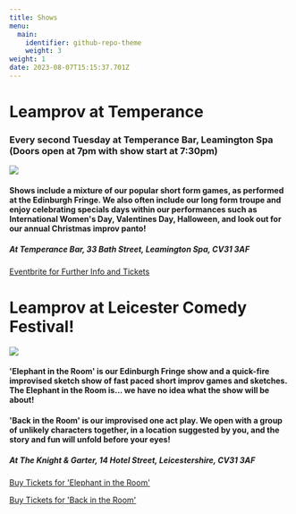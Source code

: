 ```yaml
---
title: Shows
menu:
  main:
    identifier: github-repo-theme
    weight: 3
weight: 1
date: 2023-08-07T15:15:37.701Z
---
```

# Leamprov at Temperance

### Every second Tuesday at Temperance Bar, Leamington Spa (Doors open at 7pm with show start at 7:30pm)

![](/uploads/rai-leigh-kate-ben.jpg)

#### Shows include a mixture of our popular short form games, as performed at the Edinburgh Fringe. We also often include our long form troupe and enjoy celebrating specials days within our performances such as International Women's Day, Valentines Day, Halloween, and look out for our annual Christmas improv panto!

##### At Temperance Bar, 33 Bath Street, Leamington Spa, CV31 3AF

[Eventbrite for Further Info and Tickets](https://https://www.eventbrite.com/o/36111582913)

# Leamprov at Leicester Comedy Festival!

![](/uploads/leicester-comedy-festival.png)

#### 'Elephant in the Room' is our Edinburgh Fringe show and a quick-fire improvised sketch show of fast paced short improv games and sketches. The Elephant in the Room is... we have no idea what the show will be about!

#### 'Back in the Room' is our improvised one act play. We open with a group of unlikely characters together, in a location suggested by you, and the story and fun will unfold before your eyes!

##### At The Knight & Garter, 14 Hotel Street, Leicestershire, CV31 3AF

[B﻿uy Tickets for 'Elephant in the Room'](https://comedy-festival.co.uk/events/the-elephant-in-the-room-an-improvised-comedy-show/)

[B﻿uy Tickets for 'Back in the Room'](https://comedy-festival.co.uk/events/back-in-the-room-an-improvised-comedy-show/)